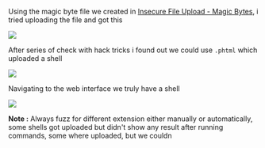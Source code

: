 Using the magic byte file we created in [Insecure File Upload - Magic Bytes](https://github.com/sec-fortress/Practical-Ethical-Hacking-Notes/blob/main/22.%20Find%20%26%20Exploit%20Common%20Web%20Vulnerabilities/Insecure%20File%20Upload%20-%20Magic%20Bytes.md), i tried uploading the file and got this

![](https://i.imgur.com/npKkpmp.png)

After series of check with hack tricks i found out we could use `.phtml` which uploaded a shell

![](https://i.imgur.com/CO9f68C.png)


Navigating to the web interface we truly have a shell

![](https://i.imgur.com/QjuDtGG.png)


**Note :** Always fuzz for different extension either manually or automatically, some shells got uploaded but didn't show any result after running commands, some where uploaded, but we couldn
